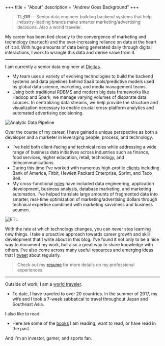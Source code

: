 +++
title = "About"
description = "Andrew Goss Background"
+++
> <b>TL;DR</b> -- Senior data engineer building backend systems that help industry-leading brands make smarter marketing/advertising decisions. Also a world traveler.

My career has been tied closely to the convergence of marketing and technology (martech) and the ever-increasing reliance on data at the heart of it all. With huge amounts of data being generated daily through digital interactions, I work to wrangle this data and derive value from it.

<hr>

I am currently a senior data engineer at <a href="http://www.digitas.com/us" target="_blank">Digitas</a>.

* My team uses a variety of evolving technologies to build the backend systems and data pipelines behind SaaS tools/predictive models used by global data science, marketing, and media management teams.
* Using both traditional RDBMS and modern big data frameworks like Hadoop and Spark, we manage varying volumes of disparate data sources. In centralizing data streams, we help provide the structure and visualization necessary to enable crucial cross-platform analytics and automated advertising decisioning.

![Analytic Data Pipeline](/img/data_pipeline.png "Analytic Data Pipeline")

Over the course of my career, I have gained a unique perspective as both a developer and a marketer in leveraging people, process, and technology.

* I've held both client-facing and technical roles while addressing a wide range of business data initiatives across industries such as finance, food services, higher education, retail, technology, and telecommunications. 
* During this time I've worked with numerous high-profile <a href="/resume/#clients_served">clients</a> including Bank of America, Fitbit, Hewlett Packard Enterprise, Sprint, and Taco Bell.
* My cross-functional <a href="/resume/#work_experience">roles</a> have included data engineering, application development, business analysis, database marketing, and marketing automation. I've helped translate large amounts of fragmented data into smarter, real-time optimization of marketing/advertising dollars through technical expertise combined with marketing savviness and business acumen. 

![ETL](/img/etl.png "ETL")

With the rate at which technology changes, you can never stop learning new things. I take a proactive approach towards career growth and skill development that I write about in this blog. I've found it not only to be a nice way to document my work, but also a great way to share knowledge with others. I've also come across many useful <a href="/resources">resources</a> and emerging ideas that I <a href="https://twitter.com/andrewrgoss" target="_blank">tweet</a> about regularly.

> Check out my <a href="/resume">resume</a> for more details on my professional experiences.

<hr>

Outside of work, I am a <a href="/travel">world traveler</a>.

* To date, I have traveled to over 20 countries. In the summer of 2017, my wife and I took a 7-week sabbatical to travel throughout Japan and Southeast Asia.

I also like to read.

* Here are some of the <a href="/books">books</a> I am reading, want to read, or have read in the past.

And I'm an investor, gamer, and sports fan.